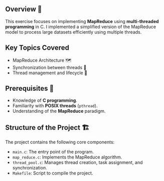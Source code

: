 ## Overview 📜

This exercise focuses on implementing **MapReduce** using **multi-threaded programming** in C. I implemented a simplified version of the MapReduce model to process large datasets efficiently using multiple threads.

## Key Topics Covered
- MapReduce Architecture 🗺️
- Synchronization between threads 🔗
- Thread management and lifecycle 🧵

## Prerequisites 🔑

- Knowledge of **C programming**.
- Familiarity with **POSIX threads** (`pthread`).
- Understanding of the **MapReduce** paradigm.

## Structure of the Project 🏗️

The project contains the following core components:

- `main.c`: The entry point of the program.
- `map_reduce.c`: Implements the MapReduce algorithm.
- `thread_pool.c`: Manages thread creation, task assignment, and synchronization.
- `Makefile`: Script to compile the project.
